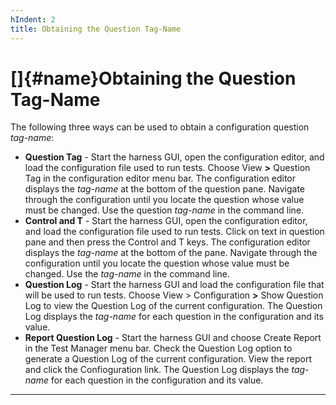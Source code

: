 ```yaml
---
hIndent: 2
title: Obtaining the Question Tag-Name
---
```


# []{#name}Obtaining the Question Tag-Name

The following three ways can be used to obtain a configuration question *tag-name*:

-   **Question Tag** - Start the harness GUI, open the configuration editor, and load the
    configuration file used to run tests. Choose View **\>** Question Tag in the configuration
    editor menu bar. The configuration editor displays the *tag-name* at the bottom of the question
    pane. Navigate through the configuration until you locate the question whose value must be
    changed. Use the question *tag-name* in the command line.
-   **Control and T** - Start the harness GUI, open the configuration editor, and load the
    configuration file used to run tests. Click on text in question pane and then press the Control
    and T keys. The configuration editor displays the *tag-name* at the bottom of the pane. Navigate
    through the configuration until you locate the question whose value must be changed. Use the
    *tag-name* in the command line.
-   **Question Log** - Start the harness GUI and load the configuration file that will be used to
    run tests. Choose View \> Configuration **\>** Show Question Log to view the Question Log of the
    current configuration. The Question Log displays the *tag-name* for each question in the
    configuration and its value.
-   **Report Question Log** - Start the harness GUI and choose Create Report in the Test Manager
    menu bar. Check the Question Log option to generate a Question Log of the current configuration.
    View the report and click the Confioguration link. The Question Log displays the *tag-name* for
    each question in the configuration and its value.

----------------------------------------------------------------------------------------------------


